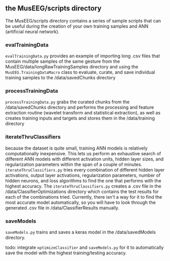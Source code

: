 ## the MusEEG/scripts directory

The MusEEG/scripts directory contains a series of sample scripts that can be useful during the creation of your own training samples and ANN (artificial neural network).

### evalTrainingData
`evalTrainingData.py` provides an example of importing long .csv files that contain multiple samples of the same gesture from the MusEEG/data/longRawTrainingSamples directory and using the `MusEEG.TrainingDataMacro` class to evaluate, curate, and save individual training samples to the /data/savedChunks directory

### processTrainingData
`processTrainingData.py` grabs the curated chunks from the /data/savedChunks directory and performs the processing and feature extraction routine (wavelet transform and statistical extraction), as well as creates training inputs and targets and stores them in the /data/training directory

### iterateThruClassifiers
because the dataset is quite small, training ANN models is relatively computationally inexpensive. This lets us perform an exhaustive search of different ANN models with different activation units, hidden layer sizes, and regularization parameters within the span of a couple of minutes. `iterateThruClassifiers.py` tries every combination of different hidden layer activations, output layer activations, regularization parameters, number of hidden neurons, and loss algorithms to find the one that performs with the highest accuracy. The `iterateThruClassifiers.py` creates a .csv file in the /data/ClassifierOptimizations directory which contains the test results for each of the combinations tried. Currently, there isn't a way for it to find the most accurate model automatically, so you will have to look through the generated .csv file in /data/ClassifierResults manually. 

### saveModels
`saveModels.py` trains and saves a keras model in the /data/savedModels directory. 

todo: integrate `optimizeClassifier` and  `saveModels.py` for it to automatically save the model with the highest training/testing accuracy. 